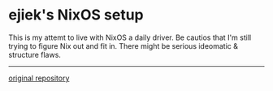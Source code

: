 # ejiek's NixOS setup

This is my attemt to live with NixOS a daily driver.
Be cautios that I'm still trying to figure Nix out and fit in.
There might be serious ideomatic & structure flaws.

___
[original repository](https://github.com/ejiek/slashnix)
